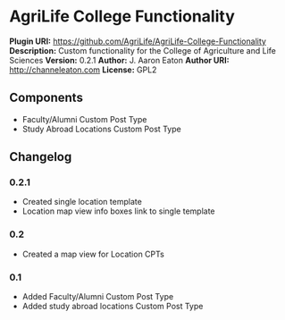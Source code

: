 # AgriLife College Functionality

__Plugin URI:__ https://github.com/AgriLife/AgriLife-College-Functionality
__Description:__ Custom functionality for the College of Agriculture and Life Sciences
__Version:__ 0.2.1
__Author:__ J. Aaron Eaton
__Author URI:__ http://channeleaton.com
__License:__ GPL2

## Components
 - Faculty/Alumni Custom Post Type
 - Study Abroad Locations Custom Post Type

## Changelog

### 0.2.1

* Created single location template
* Location map view info boxes link to single template

### 0.2

* Created a map view for Location CPTs

### 0.1

 * Added Faculty/Alumni Custom Post Type
 * Added study abroad locations Custom Post Type